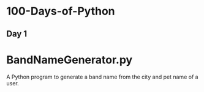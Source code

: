 # 100-Days-of-Python

## Day 1
# BandNameGenerator.py
A Python program to generate a band name from the city and pet name of a user.
